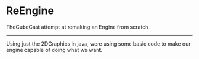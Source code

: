 # ReEngine
TheCubeCast attempt at remaking an Engine from scratch.

---

Using just the 2DGraphics in java, were using some basic code to make our engine capable of doing what we want.
